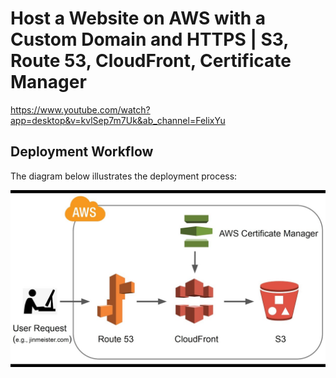 # Host a Website on AWS with a Custom Domain and HTTPS | S3, Route 53, CloudFront, Certificate Manager

https://www.youtube.com/watch?app=desktop&v=kvlSep7m7Uk&ab_channel=FelixYu 

## Deployment Workflow  
The diagram below illustrates the deployment process:  

![Deployment Workflow](../images/maxresdefault.jpg)

